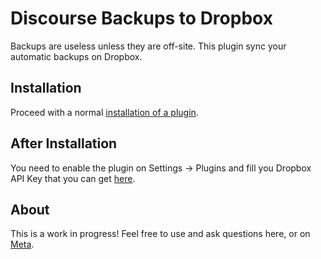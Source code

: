# Discourse Backups to Dropbox

Backups are useless unless they are off-site. This plugin sync your automatic backups on Dropbox.


## Installation

Proceed with a normal [installation of a plugin](https://meta.discourse.org/t/install-a-plugin/19157?u=falco).


## After Installation

You need to enable the plugin on Settings -> Plugins and fill you Dropbox API Key that you can get [here](https://www.dropbox.com/developers/apps/create).


## About

This is a work in progress! Feel free to use and ask questions here, or on [Meta](https://meta.discourse.org/t/discourse-backups-to-dropbox/51176?u=falco).
